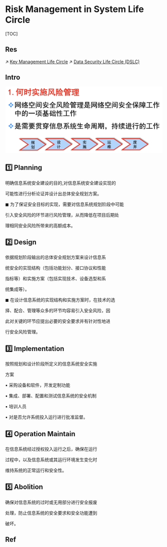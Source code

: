 # Risk Management in System Life Circle

[TOC]



## Res
↗ [Key Management Life Circle](../../🚬%20Cryptology/Key%20Management/📌%20Key%20Management%20Life%20Circle/Key%20Management%20Life%20Circle.md)
↗ [Data Security Life Circle (DSLC)](../../Data%20Security/Data%20Protection%20&%20Security/Data%20Security%20Life%20Circle%20(DSLC).md)



## Intro
![](../../../../Assets/Pics/Screenshot%202023-10-08%20at%2011.31.06AM.png)



## 1️⃣ Planning
明确信息系统安全建设的目的,对信息系统安全建设实现的

可能性进行分析论证并设计出总体安全规划方案。

◼ 为了保证安全目标的实现，需要对信息系统规划阶段中可能

引入安全风险的环节进行风险管理，从而降低在项目后期处

理相同安全风险所带来的高额成本。



## 2️⃣ Design
依据规划阶段输出的总体安全规划方案来设计信息系

统安全的实现结构（包括功能划分、接口协议和性能

指标等）和实施方案（包括实现技术、设备选型和系

统集成等）。

◼ 在设计信息系统的实现结构和实施方案时，在技术的选

择、配合、管理等众多的环节均容易引入安全风险，因

此对关键的环节应提出必要的安全要求并有针对性地进

行安全风险管理。



## 3️⃣ Implementation
按照规划和设计阶段所定义的信息系统安全实施

方案

▪ 采购设备和软件，开发定制功能

▪ 集成、部署、配置和测试信息系统的安全机制

▪ 培训人员

▪ 对是否允许系统投入运行进行批准监督。


## 4️⃣ Operation Maintain
在信息系统经过授权投入运行之后，确保在运行

过程中，以及信息系统或其运行环境发生变化时

维持系统的正常运行和安全性。


## 5️⃣ Abolition
确保对信息系统的过时或无用部分进行安全报废

处理，防止信息系统的安全要求和安全功能遭到

破坏。



## Ref

